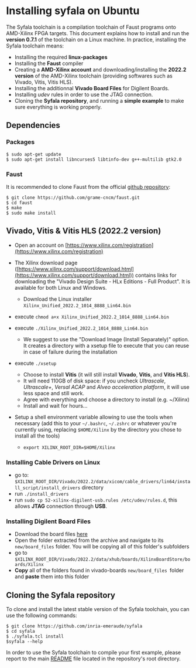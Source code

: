 # Installing syfala on Ubuntu

The Syfala toolchain is a compilation toolchain of Faust programs onto AMD-Xilinx FPGA targets. This document explains how to install and run the **version 0.7.1** of the toolchain on a Linux machine. In practice, installing the Syfala toolchain means:

- Installing the required **linux-packages**
- Installing the **Faust** compiler
- Creating a **AMD-Xilinx account** and downloading/installing the **2022.2 version** of the AMD-Xilinx toolchain (providing softwares such as Vivado, Vitis, Vitis HLS).
- Installing the additionnal **Vivado Board Files** for Digilent Boards.
- Installing *udev* rules in order to use the JTAG connection.
- Cloning the **Syfala repository**, and running a **simple example** to make sure everything is working properly.

## Dependencies

### Packages

```shell
$ sudo apt-get update
$ sudo apt-get install libncurses5 libtinfo-dev g++-multilib gtk2.0
```

### Faust

It is recommended to clone Faust from the official [github repository](https://github.com/grame-cncm/faust):

```shell
$ git clone https://github.com/grame-cncm/faust.git 
$ cd faust
$ make
$ sudo make install
```

## Vivado, Vitis & Vitis HLS (2022.2 version)

- Open an account on [https://www.xilinx.com/registration](https://www.xilinx.com/registration)
- The Xilinx download page ([https://www.xilinx.com/support/download.html](https://www.xilinx.com/support/download.html)) contains links for downloading the "Vivado Design Suite - HLx Editions - Full Product". It is available for both Linux and Windows. 

  - Download the Linux installer `Xilinx_Unified_2022.2_1014_8888_Lin64.bin`
- execute `chmod a+x Xilinx_Unified_2022.2_1014_8888_Lin64.bin`
- execute `./Xilinx_Unified_2022.2_1014_8888_Lin64.bin`

  - We suggest to use the "Download Image (Install Separately)" option. It creates a directory with a xsetup file to execute that you can reuse in case of failure during the installation
- execute `./xsetup`

  -  Choose to install **Vitis** (it will still install **Vivado**, **Vitis**, and **Vitis HLS**). 
  -  It will need 110GB of disk space: if you uncheck *Ultrascale*, *Ultrascale+*, *Versal ACAP* and *Alveo acceleration platform*, it will use less space and still work.
  -  Agree with everything and choose a directory to install (e.g. ~/Xilinx)
  -  Install and wait for hours...
- Setup a shell environment variable allowing to use the tools when necessary (add this to your `~/.bashrc`, `~/.zshrc` or whatever you're currently using, replacing `$HOME/Xilinx` by the directory you chose to install all the tools) 
  - `export XILINX_ROOT_DIR=$HOME/Xilinx`


### Installing Cable Drivers on Linux

-  go to: `$XILINX_ROOT_DIR/Vivado/2022.2/data/xicom/cable_drivers/lin64/install_script/install_drivers` directory
-  run `./install_drivers`
-  run `sudo cp 52-xilinx-digilent-usb.rules /etc/udev/rules.d`, this allows **JTAG** connection through **USB**.

### Installing Digilent Board Files

- Download the board files [here](https://github.com/Digilent/vivado-boards/archive/master.zip?_ga=2.76732885.1953828090.1655988025-1125947215.1655988024)
- Open the folder extracted from the archive and navigate to its `new/board_files` folder. You will be copying all of this folder's subfolders
- go to `$XILINX_ROOT_DIR/Vivado/2022.2/data/xhub/boards/XilinxBoardStore/boards/Xilinx`
- **Copy** all of the folders found in vivado-boards `new/board_files `folder and **paste** them into this folder

## Cloning the Syfala repository

To clone and install the latest stable version of the Syfala toolchain, you can use the following commands:

```shell
$ git clone https://github.com/inria-emeraude/syfala 
$ cd syfala
$ ./syfala.tcl install
$syfala --help
```

In order to use the Syfala toolchain to compile your first example, please report to the main [README](https://github.com/inria-emeraude/syfala/blob/main/README.md) file located in the repository's root directory.

